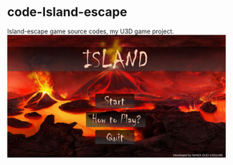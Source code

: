 # code-Island-escape
Island-escape game source codes, my U3D game project.
![Image](https://github.com/Rimu907/GameProject_Island/blob/main/Island.png)
